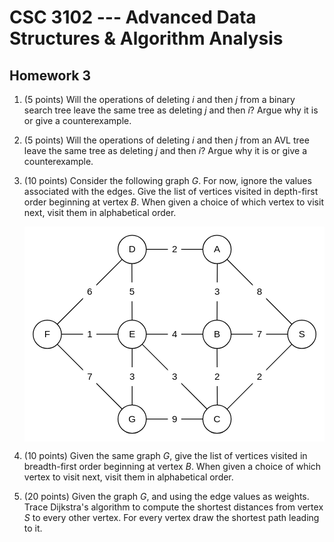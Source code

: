 # CSC 3102 --- Advanced Data Structures & Algorithm Analysis

## Homework 3

1. (5 points) Will the operations of deleting $i$ and then $j$ from a binary search tree leave the same tree as deleting $j$ and then $i$? Argue why it is or give a counterexample.

1. (5 points) Will the operations of deleting $i$ and then $j$ from an AVL tree leave the same tree as deleting $j$ and then $i$? Argue why it is or give a counterexample.

1. (10 points) Consider the following graph $G$. For now, ignore the values associated with the edges. Give the list of vertices visited in depth-first order beginning at vertex $B$. When given a choice of which vertex to visit next, visit them in alphabetical order.

	<svg viewBox="79 151 382 274" width="382pt" height="274pt"><defs><font-face font-family="Helvetica" font-size="12" units-per-em="1000" underline-position="-75.683594" underline-thickness="49.316406" slope="0" x-height="522.94922" cap-height="717.28516" ascent="770.01953" descent="-229.98047" font-weight="500"><font-face-src><font-face-name name="Helvetica"/></font-face-src></font-face></defs><g stroke="none" stroke-opacity="1" stroke-dasharray="none" fill="none" fill-opacity="1"><title>Canvas 1</title><rect fill="white" width="576" height="733"/><g><title>Layer 1</title><circle cx="324" cy="180" r="18.000029" fill="white"/><circle cx="324" cy="180" r="18.000029" stroke="black" stroke-linecap="round" stroke-linejoin="round" stroke-width="1"/><text transform="translate(314.6 173)" fill="black"><tspan font-family="Helvetica" font-size="12" font-weight="500" fill="black" x="5.398047" y="11" textLength="8.0039062">A</tspan></text><circle cx="324" cy="288" r="18.000029" fill="white"/><circle cx="324" cy="288" r="18.000029" stroke="black" stroke-linecap="round" stroke-linejoin="round" stroke-width="1"/><text transform="translate(314.6 281)" fill="black"><tspan font-family="Helvetica" font-size="12" font-weight="500" fill="black" x="5.398047" y="11" textLength="8.0039062">B</tspan></text><line x1="324.08244" y1="269.50017" x2="324.39884" y2="198.49574" stroke="black" stroke-linecap="round" stroke-linejoin="round" stroke-width="1"/><rect x="315.74064" y="221.99795" width="17" height="24" fill="white"/><text transform="translate(320.74064 226.99795)" fill="black"><tspan font-family="Helvetica" font-size="12" font-weight="500" fill="black" x=".16308594" y="11" textLength="6.673828">3</tspan></text><circle cx="324" cy="396" r="18.000029" fill="white"/><circle cx="324" cy="396" r="18.000029" stroke="black" stroke-linecap="round" stroke-linejoin="round" stroke-width="1"/><text transform="translate(314.6 389)" fill="black"><tspan font-family="Helvetica" font-size="12" font-weight="500" x="5.0669922" y="11" textLength="8.6660156">C</tspan></text><circle cx="216" cy="180" r="18.000029" fill="white"/><circle cx="216" cy="180" r="18.000029" stroke="black" stroke-linecap="round" stroke-linejoin="round" stroke-width="1"/><text transform="translate(206.6 173)" fill="black"><tspan font-family="Helvetica" font-size="12" font-weight="500" x="5.0669922" y="11" textLength="8.6660156">D</tspan></text><circle cx="216" cy="288" r="18.000029" fill="white"/><circle cx="216" cy="288" r="18.000029" stroke="black" stroke-linecap="round" stroke-linejoin="round" stroke-width="1"/><text transform="translate(206.6 281)" fill="black"><tspan font-family="Helvetica" font-size="12" font-weight="500" x="5.398047" y="11" textLength="8.0039062">E</tspan></text><circle cx="216" cy="396" r="18.000029" fill="white"/><circle cx="216" cy="396" r="18.000029" stroke="black" stroke-linecap="round" stroke-linejoin="round" stroke-width="1"/><text transform="translate(206.6 389)" fill="black"><tspan font-family="Helvetica" font-size="12" font-weight="500" x="4.7330078" y="11" textLength="9.3339844">G</tspan></text><circle cx="108" cy="288" r="18.000029" fill="white"/><circle cx="108" cy="288" r="18.000029" stroke="black" stroke-linecap="round" stroke-linejoin="round" stroke-width="1"/><text transform="translate(98.6 281)" fill="black"><tspan font-family="Helvetica" font-size="12" font-weight="500" x="5.734961" y="11" textLength="7.330078">F</tspan></text><circle cx="432" cy="288" r="18.000029" fill="white"/><circle cx="432" cy="288" r="18.000029" stroke="black" stroke-linecap="round" stroke-linejoin="round" stroke-width="1"/><text transform="translate(422.6 281)" fill="black"><tspan font-family="Helvetica" font-size="12" font-weight="500" x="5.398047" y="11" textLength="8.0039062">S</tspan></text><line x1="324.08244" y1="306.49983" x2="324.39884" y2="377.50426" stroke="black" stroke-linecap="round" stroke-linejoin="round" stroke-width="1"/><line x1="126.50001" y1="288" x2="197.49999" y2="288" stroke="black" stroke-linecap="round" stroke-linejoin="round" stroke-width="1"/><line x1="234.50001" y1="288" x2="305.5" y2="288" stroke="black" stroke-linecap="round" stroke-linejoin="round" stroke-width="1"/><line x1="342.5" y1="288" x2="413.5" y2="288" stroke="black" stroke-linecap="round" stroke-linejoin="round" stroke-width="1"/><line x1="418.93114" y1="274.90595" x2="337.17256" y2="192.98973" stroke="black" stroke-linecap="round" stroke-linejoin="round" stroke-width="1"/><line x1="418.93114" y1="301.09405" x2="337.17256" y2="383.01026" stroke="black" stroke-linecap="round" stroke-linejoin="round" stroke-width="1"/><line x1="305.5" y1="396" x2="234.50001" y2="396" stroke="black" stroke-linecap="round" stroke-linejoin="round" stroke-width="1"/><line x1="216.00001" y1="377.5" x2="216.00006" y2="306.5" stroke="black" stroke-linecap="round" stroke-linejoin="round" stroke-width="1"/><line x1="215.93462" y1="269.5001" x2="215.68369" y2="198.49732" stroke="black" stroke-linecap="round" stroke-linejoin="round" stroke-width="1"/><line x1="234.50001" y1="180.00002" x2="305.5" y2="180.00002" stroke="black" stroke-linecap="round" stroke-linejoin="round" stroke-width="1"/><line x1="202.90845" y1="193.07137" x2="121.00805" y2="274.84553" stroke="black" stroke-linecap="round" stroke-linejoin="round" stroke-width="1"/><line x1="121.08007" y1="301.08285" x2="202.90845" y2="382.92863" stroke="black" stroke-linecap="round" stroke-linejoin="round" stroke-width="1"/><line x1="229.09155" y1="301.07137" x2="310.99195" y2="382.84553" stroke="black" stroke-linecap="round" stroke-linejoin="round" stroke-width="1"/><rect x="261.5" y="168.00002" width="17" height="24" fill="white"/><text transform="translate(266.5 173.00002)" fill="black"><tspan font-family="Helvetica" font-size="12" font-weight="500" fill="black" x=".16308594" y="11" textLength="6.673828">2</tspan></text><rect x="369.55185" y="221.94784" width="17" height="24" fill="white"/><text transform="translate(374.55185 226.94784)" fill="black"><tspan font-family="Helvetica" font-size="12" font-weight="500" fill="black" x=".16308594" y="11" textLength="6.673828">8</tspan></text><rect x="369.5" y="276" width="17" height="24" fill="white"/><text transform="translate(374.5 281)" fill="black"><tspan font-family="Helvetica" font-size="12" font-weight="500" fill="black" x=".16308594" y="11" textLength="6.673828">7</tspan></text><rect x="369.55185" y="330.05216" width="17" height="24" fill="white"/><text transform="translate(374.55185 335.05216)" fill="black"><tspan font-family="Helvetica" font-size="12" font-weight="500" fill="black" x=".16308594" y="11" textLength="6.673828">2</tspan></text><rect x="315.74064" y="330.00205" width="17" height="24" fill="white"/><text transform="translate(320.74064 335.00205)" fill="black"><tspan font-family="Helvetica" font-size="12" font-weight="500" fill="black" x=".16308594" y="11" textLength="6.673828">2</tspan></text><rect x="261.5" y="276" width="17" height="24" fill="white"/><text transform="translate(266.5 281)" fill="black"><tspan font-family="Helvetica" font-size="12" font-weight="500" fill="black" x=".16308594" y="11" textLength="6.673828">4</tspan></text><rect x="207.30915" y="221.99871" width="17" height="24" fill="white"/><text transform="translate(212.30915 226.99871)" fill="black"><tspan font-family="Helvetica" font-size="12" font-weight="500" fill="black" x=".16308594" y="11" textLength="6.673828">5</tspan></text><rect x="153.45825" y="221.95845" width="17" height="24" fill="white"/><text transform="translate(158.45825 226.95845)" fill="black"><tspan font-family="Helvetica" font-size="12" font-weight="500" fill="black" x=".16308594" y="11" textLength="6.673828">6</tspan></text><rect x="153.5" y="276" width="17" height="24" fill="white"/><text transform="translate(158.5 281)" fill="black"><tspan font-family="Helvetica" font-size="12" font-weight="500" fill="black" x=".16308594" y="11" textLength="6.673828">1</tspan></text><rect x="153.49426" y="330.00574" width="17" height="24" fill="white"/><text transform="translate(158.49426 335.00574)" fill="black"><tspan font-family="Helvetica" font-size="12" font-weight="500" fill="black" x=".16308594" y="11" textLength="6.673828">7</tspan></text><rect x="207.50004" y="330" width="17" height="24" fill="white"/><text transform="translate(212.50004 335)" fill="black"><tspan font-family="Helvetica" font-size="12" font-weight="500" fill="black" x=".16308594" y="11" textLength="6.673828">3</tspan></text><rect x="261.5" y="384" width="17" height="24" fill="white"/><text transform="translate(266.5 389)" fill="black"><tspan font-family="Helvetica" font-size="12" font-weight="500" fill="black" x=".16308594" y="11" textLength="6.673828">9</tspan></text><rect x="261.54175" y="329.95845" width="17" height="24" fill="white"/><text transform="translate(266.54175 334.95845)" fill="black"><tspan font-family="Helvetica" font-size="12" font-weight="500" fill="black" x=".16308594" y="11" textLength="6.673828">3</tspan></text></g></g></svg>

1. (10 points) Given the same graph $G$, give the list of vertices visited in breadth-first order beginning at vertex $B$. When given a choice of which vertex to visit next, visit them in alphabetical order.

1. (20 points) Given the graph $G$, and using the edge values as weights. Trace Dijkstra's algorithm to compute the shortest distances from vertex $S$ to every other vertex. For every vertex draw the shortest path leading to it.
